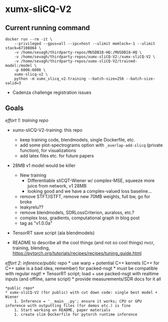 # xumx-sliCQ-V2

## Current running command

```
docker run --rm -it \
    --privileged --gpus=all --ipc=host --ulimit memlock=-1 --ulimit stack=67108864 \
    -v /home/sevagh/thirdparty-repos/MUSDB18-HQ:/MUSDB18-HQ \
    -v /home/sevagh/thirdparty-repos/xumx-sliCQ-V2:/xumx-sliCQ-V2 \
    -v /home/sevagh/thirdparty-repos/xumx-sliCQ-V2/trained-model:/model \
    -p 6006:6006 \
    xumx-slicq-v2 \
    python -m xumx_slicq_v2.training --batch-size=256 --batch-size-valid=3
```

* Cadenza challenge registration issues

## Goals


*effort 1: training repo*
* xumx-sliCQ-V2-training: this repo
    * keep training code, blendmodels, single Dockerfile, etc.
    * add some plot-spectrograms option with `_overlap-add-slicq` (private function), for visualizations
    * add latex files etc. for future papers

* 28MB v1 model would be killer
    * New training
        * Differentiable sliCQT-Wiener w/ complex-MSE, squeeze more juice from network, v1 28MB
        * looking good and we have a complex-valued loss baseline...
    * remove STFT/iSTFT, remove new 70MB weights, full bw, go for broke
    * leakyrelu??
    * remove blendmodels, SDRLossCriterion, auraloss, etc.?
    * complex loss, gradients, computational graph in blog post
    * tag as "v1.0.0a"
* TensorRT save script (ala blendmodels)
* README to describe all the cool things (and not so cool things)
    nvcr, training, blending, <https://pytorch.org/tutorials/recipes/recipes/tuning_guide.html>

*effort 2: inference/public repo*
    * use warp + potential C++ kernels (C++ for C++ sake is a bad idea, remember) for packed-nsgt
        * must be compatible with regular nsgt!
    * TensorRT script; load + use packed-nsgt with realtime inputs (and offline, same script)
    * provide measurements/SDR docs for it all

    *public repo*
    * xumx-sliCQ-V2 (for public) with cut down code: single best model + Wiener
        1. Inference = '__main__.py'; ensure it works; CPU or GPU inference with outputting files (for demos etc.) is fine
        1. Start working on README, paper materials
        1. create slim Dockerfile for pytorch runtime inference
